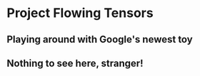 # Project Flowing Tensors

## Playing around with Google's newest toy

## Nothing to see here, stranger! 
